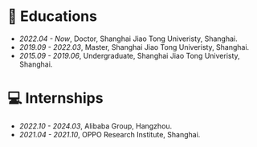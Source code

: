 
# 📖 Educations
- *2022.04 - Now*, Doctor, Shanghai Jiao Tong Univeristy, Shanghai.
- *2019.09 - 2022.03*, Master, Shanghai Jiao Tong Univeristy, Shanghai.
- *2015.09 - 2019.06*, Undergraduate, Shanghai Jiao Tong Univeristy, Shanghai.

# 💻 Internships
- *2022.10 - 2024.03*, Alibaba Group, Hangzhou.
- *2021.04 - 2021.10*, OPPO Research Institute, Shanghai.
